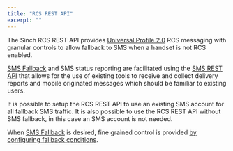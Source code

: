 ```yaml
---
title: "RCS REST API"
excerpt: ""
---
```

The Sinch RCS REST API provides [Universal Profile 2.0](https://www.gsma.com/futurenetworks/rcs/resources-rcs-events/universal-profile/) RCS messaging with granular controls to allow fallback to SMS when a handset is not RCS enabled.

[SMS Fallback](doc:rcs-rest-sms-fallback) and SMS status reporting are facilitated using the [SMS REST API](doc:sms-rest) that allows for the use of existing tools to receive and collect delivery reports and mobile originated messages which should be familiar to existing users.

It is possible to setup the RCS REST API to use an existing SMS account for all fallback SMS traffic. It is also possible to use the RCS REST API without SMS fallback, in this case an SMS account is not needed.

When [SMS Fallback](doc:rcs-rest-sms-fallback) is desired, fine grained control is provided [by configuring fallback conditions](doc:rcs-rest-sms-fallback#section-fallback-conditions).
